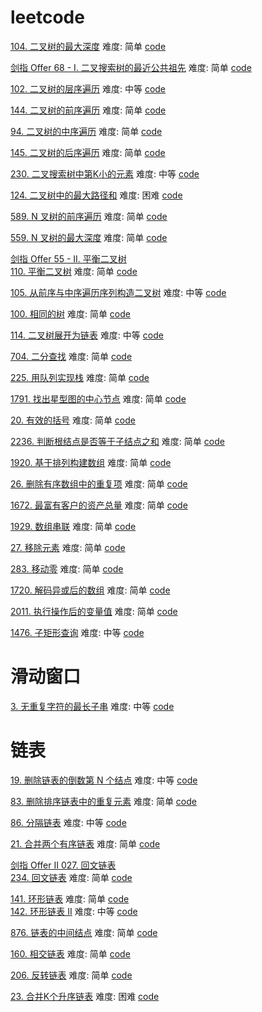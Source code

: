 # leetcode

[104. 二叉树的最大深度](https://leetcode.cn/problems/maximum-depth-of-binary-tree/submissions/) 难度: 简单 [code](https://github.com/Qinweixiang1/leetcode/blob/main/BinaryTreeDepth.c)   
   
[剑指 Offer 68 - I. 二叉搜索树的最近公共祖先](https://leetcode.cn/problems/er-cha-sou-suo-shu-de-zui-jin-gong-gong-zu-xian-lcof/) 难度: 简单 [code](https://github.com/Qinweixiang1/leetcode/blob/main/lowestCommonAncestor.c)    
  
[102. 二叉树的层序遍历](https://leetcode.cn/problems/binary-tree-level-order-traversal/) 难度: 中等 [code](https://github.com/Qinweixiang1/leetcode/blob/main/levelOrder.c)
  
[144. 二叉树的前序遍历](https://leetcode.cn/problems/binary-tree-preorder-traversal/)   难度: 简单 [code](https://github.com/Qinweixiang1/leetcode/blob/main/preorderTraversal.c)    
 
[94. 二叉树的中序遍历](https://leetcode.cn/problems/binary-tree-inorder-traversal/)  难度: 简单 [code](https://github.com/Qinweixiang1/leetcode/blob/main/inorderTraversal.c)  

[145. 二叉树的后序遍历](https://leetcode.cn/problems/n-ary-tree-preorder-traversal/) 难度: 简单 [code](https://github.com/Qinweixiang1/leetcode/blob/main/postorderTraversal.c)  

[230. 二叉搜索树中第K小的元素](https://leetcode.cn/problems/kth-smallest-element-in-a-bst/) 难度: 中等 [code](https://github.com/Qinweixiang1/leetcode/blob/main/kthSmallest.c)  

[124. 二叉树中的最大路径和](https://leetcode.cn/problems/binary-tree-maximum-path-sum/) 难度: 困难 [code](https://github.com/Qinweixiang1/leetcode/blob/main/maxPathSum.c) 

[589. N 叉树的前序遍历](https://leetcode.cn/problems/binary-tree-postorder-traversal/) 难度: 简单 [code](https://github.com/Qinweixiang1/leetcode/blob/main/preorder.c)  

[559. N 叉树的最大深度](https://leetcode.cn/problems/maximum-depth-of-n-ary-tree/) 难度: 简单 [code](https://github.com/Qinweixiang1/leetcode/blob/main/maxDepth.c)  

[剑指 Offer 55 - II. 平衡二叉树](https://leetcode.cn/problems/er-cha-shu-de-shen-du-lcof/)    
[110. 平衡二叉树](https://leetcode.cn/problems/balanced-binary-tree/submissions/)  难度: 简单 [code](https://github.com/Qinweixiang1/leetcode/blob/main/isBalanced.c)   
    
[105. 从前序与中序遍历序列构造二叉树](https://leetcode.cn/problems/construct-binary-tree-from-preorder-and-inorder-traversal/)  难度: 中等 [code](https://github.com/Qinweixiang1/leetcode/blob/main/buildTree.c)     
   
[100. 相同的树](https://leetcode.cn/problems/same-tree/) 难度: 简单 [code](https://github.com/Qinweixiang1/leetcode/blob/main/isSameTree.c)   

[114. 二叉树展开为链表](https://leetcode.cn/problems/flatten-binary-tree-to-linked-list/) 难度: 中等  [code](https://github.com/Qinweixiang1/leetcode/blob/main/flatten.c)
   
[704. 二分查找](https://leetcode.cn/problems/binary-search/)  难度: 简单 [code](https://github.com/Qinweixiang1/leetcode/blob/main/binary-search.c)  

[225. 用队列实现栈](https://leetcode.cn/problems/implement-stack-using-queues/) 难度: 简单 [code](https://github.com/Qinweixiang1/leetcode/blob/main/MyStack.c) 


[1791. 找出星型图的中心节点](https://leetcode.cn/problems/find-center-of-star-graph/submissions/) 难度: 简单 [code](https://github.com/Qinweixiang1/leetcode/blob/main/findCenter.c)

[20. 有效的括号](https://leetcode.cn/problems/valid-parentheses/) 难度: 简单 [code](https://github.com/Qinweixiang1/leetcode/blob/main/isValid.c)

[2236. 判断根结点是否等于子结点之和](https://leetcode.cn/problems/root-equals-sum-of-children/submissions/) 难度: 简单 [code](https://github.com/Qinweixiang1/leetcode/blob/main/checkTree.c)

[1920. 基于排列构建数组](https://leetcode.cn/problems/build-array-from-permutation/submissions/) 难度: 简单 [code](https://github.com/Qinweixiang1/leetcode/blob/main/buildArray.c)

[26. 删除有序数组中的重复项](https://leetcode.cn/problems/remove-duplicates-from-sorted-array/) 难度: 简单 [code](https://github.com/Qinweixiang1/leetcode/blob/main/removeDuplicates.c)

[1672. 最富有客户的资产总量](https://leetcode.cn/problems/richest-customer-wealth/) 难度: 简单 [code](https://github.com/Qinweixiang1/leetcode/blob/main/maximumWealth.c)

[1929. 数组串联](https://leetcode.cn/problems/concatenation-of-array/submissions/) 难度: 简单 [code](https://github.com/Qinweixiang1/leetcode/blob/main/getConcatenation.c)

[27. 移除元素](https://leetcode.cn/problems/remove-element/) 难度: 简单 [code](https://github.com/Qinweixiang1/leetcode/blob/main/removeElement.c)

[283. 移动零](https://leetcode.cn/problems/move-zeroes/) 难度: 简单 [code](https://github.com/Qinweixiang1/leetcode/blob/main/moveZeroes.c)


[1720. 解码异或后的数组](https://leetcode.cn/problems/decode-xored-array/) 难度: 简单 [code](https://github.com/Qinweixiang1/leetcode/blob/main/decode.c)

[2011. 执行操作后的变量值](https://leetcode.cn/problems/final-value-of-variable-after-performing-operations/) 难度: 简单 [code](https://github.com/Qinweixiang1/leetcode/blob/main/finalValueAfterOperations.c)

[1476. 子矩形查询](https://leetcode.cn/problems/subrectangle-queries/) 难度: 中等 [code](https://github.com/Qinweixiang1/leetcode/blob/main/SubrectangleQueries%20.c)

# 滑动窗口
  [3. 无重复字符的最长子串](https://leetcode.cn/problems/longest-substring-without-repeating-characters/) 难度: 中等 [code](https://github.com/Qinweixiang1/leetcode/blob/main/lengthOfLongestSubstring.c)



# 链表
[19. 删除链表的倒数第 N 个结点](https://leetcode.cn/problems/remove-nth-node-from-end-of-list/) 难度: 中等 [code](https://github.com/Qinweixiang1/leetcode/blob/main/removeNthFromEnd.c) 

[83. 删除排序链表中的重复元素](https://leetcode.cn/problems/remove-duplicates-from-sorted-list/) 难度: 简单 [code](https://github.com/Qinweixiang1/leetcode/blob/main/deleteDuplicates.c)

[86. 分隔链表](https://leetcode.cn/problems/partition-list/) 难度: 中等 [code](https://github.com/Qinweixiang1/leetcode/blob/main/partition.c)

[21. 合并两个有序链表](https://leetcode.cn/problems/merge-two-sorted-lists/) 难度: 简单 [code](https://github.com/Qinweixiang1/leetcode/blob/main/mergeTwoLists.c)

[剑指 Offer II 027. 回文链表](https://leetcode.cn/problems/aMhZSa/submissions/)    
[234. 回文链表](https://leetcode.cn/problems/palindrome-linked-list/) 难度: 简单 [code](https://github.com/Qinweixiang1/leetcode/blob/main/isPalindrome.c)

[141. 环形链表](https://leetcode.cn/problems/linked-list-cycle/) 难度: 简单 [code](https://github.com/Qinweixiang1/leetcode/blob/main/hasCycle.c)   
[142. 环形链表 II](https://leetcode.cn/problems/linked-list-cycle-ii/) 难度: 中等 [code](https://github.com/Qinweixiang1/leetcode/blob/main/detectCycle.c)

[876. 链表的中间结点](https://leetcode.cn/problems/middle-of-the-linked-list/) 难度: 简单 [code](https://github.com/Qinweixiang1/leetcode/blob/main/middleNode.c)

[160. 相交链表](https://leetcode.cn/problems/intersection-of-two-linked-lists/) 难度: 简单 [code](https://github.com/Qinweixiang1/leetcode/blob/main/getIntersectionNode.c)

[206. 反转链表](https://leetcode.cn/problems/reverse-linked-list/) 难度: 简单 [code](https://github.com/Qinweixiang1/leetcode/blob/main/reverseList.c)

[23. 合并K个升序链表](https://leetcode.cn/problems/merge-k-sorted-lists/) 难度: 困难 [code](https://github.com/Qinweixiang1/leetcode/blob/main/mergeKLists.c)


